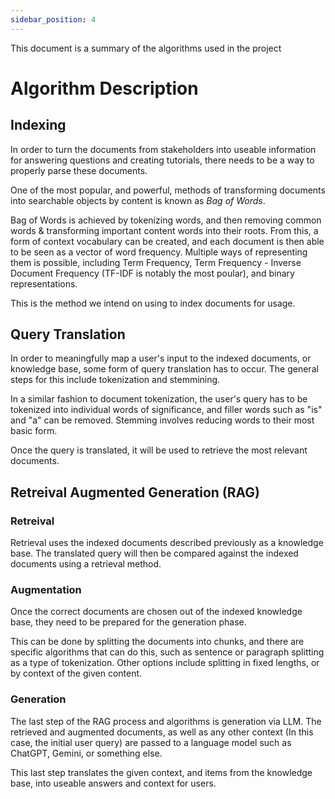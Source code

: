 ```yaml
---
sidebar_position: 4
---
```


This document is a summary of the algorithms used in the project

# Algorithm Description

## Indexing

In order to turn the documents from stakeholders into useable information for answering questions and creating tutorials, there needs to be a way to properly parse these documents.

One of the most popular, and powerful, methods of transforming documents into searchable objects by content is known as *Bag of Words*.

Bag of Words is achieved by tokenizing words, and then removing common words & transforming important content words into their roots. From this, a form of context vocabulary can be created, and each document is then able to be seen as a vector of word frequency. Multiple ways of representing them is possible, including Term Frequency, Term Frequency - Inverse Document Frequency (TF-IDF is notably the most poular), and binary representations.

This is the method we intend on using to index documents for usage.

## Query Translation

In order to meaningfully map a user's input to the indexed documents, or knowledge base, some form of query translation has to occur. The general steps for this include tokenization and stemmining. 

In a similar fashion to document tokenization, the user's query has to be tokenized into individual words of significance, and filler words such as "is" and "a" can be removed. Stemming involves reducing words to their most basic form. 

Once the query is translated, it will be used to retrieve the most relevant documents. 

## Retreival Augmented Generation (RAG)

### Retreival

Retrieval uses the indexed documents described previously as a knowledge base. The translated query will then be compared against the indexed documents using a retrieval method.

### Augmentation

Once the correct documents are chosen out of the indexed knowledge base, they need to be prepared for the generation phase.

This can be done by splitting the documents into chunks, and there are specific algorithms that can do this, such as sentence or paragraph splitting as a type of tokenization. Other options include splitting in fixed lengths, or by context of the given content.

### Generation

The last step of the RAG process and algorithms is generation via LLM. The retrieved and augmented documents, as well as any other context (In this case, the initial user query) are passed to a language model such as ChatGPT, Gemini, or something else.

This last step translates the given context, and items from the knowledge base, into useable answers and context for users.
